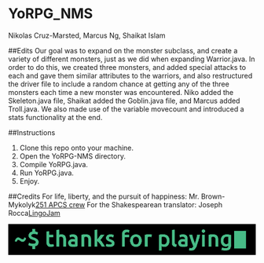 # YoRPG_NMS
Nikolas Cruz-Marsted, Marcus Ng, Shaikat Islam

##Edits
Our goal was to expand on the monster subclass, and create a variety of different monsters, just as we did when expanding Warrior.java.
In order to do this, we created three monsters, and added special attacks to each and gave them similar attributes to the warriors, and also restructured the driver file to include a random chance at getting any of the three monsters each time a new monster was encountered.
Niko added the Skeleton.java file, Shaikat added the Goblin.java file, and Marcus added Troll.java. We also made use of the variable movecount and introduced a stats functionality at the end.

##Instructions
1. Clone this repo onto your machine.
2. Open the YoRPG-NMS directory.
3. Compile YoRPG.java.
4. Run YoRPG.java.
5. Enjoy.


##Credits
For life, liberty, and the pursuit of happiness: Mr. Brown-Mykolyk[251 APCS crew](http://www.stuycs.org/courses/apcs/mykolyk)
For the Shakespearean translator: Joseph Rocca[LingoJam](http://lingojam.com/shakespearean)

![Alt Text](https://github.com/MarcusNg/YoRPG_NMS/blob/master/Thanks%20for%20playing.gif)

